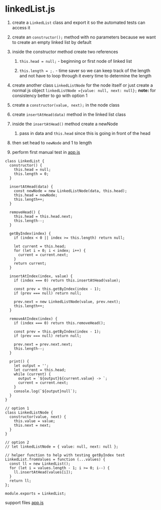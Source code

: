 # linkedList.js

1. create a `LinkedList` class and export it so the automated tests can access it
1. create an `constructor();` method with no parameters because we want to create an empty linked list by default
1. inside the constructor method create two references

   1. `this.head = null;` - beginning or first node of linked list

   1. `this.length = ;.` - time saver so we can keep track of the length and not have to loop through it every time to determine the length

1. create another class `LinkedListNode` for the node itself or just create a normal js object `linkedListNode ={value: null, next: null};` **note:** for consistency better to go with option 1
1. create a `constructor(value, next);` in the node class
1. create `insertAtHead(data)` method in the linked list class
1. inside the `insertAtHead()` method create a newNode
   1. pass in data and `this.head` since this is going in front of the head
1. then set head to `newNode` and 1 to length
1. perform first manual test in [app.js](/javascript/data_structures/linked_lists_with_TDD/notes/appjs.md)

```nodejs
class LinkedList {
  constructor() {
    this.head = null;
    this.length = 0;
  }

  insertAtHead(data) {
    const newNode = new LinkedListNode(data, this.head);
    this.head = newNode;
    this.length++;
  }

  removeHead() {
    this.head = this.head.next;
    this.length--;
  }

  getByIndex(index) {
    if (index < 0 || index >= this.length) return null;

    let current = this.head;
    for (let i = 0; i < index; i++) {
      current = current.next;
    }
    return current;
  }

  insertAtIndex(index, value) {
    if (index === 0) return this.insertAtHead(value);

    const prev = this.getByIndex(index - 1);
    if (prev === null) return null;

    prev.next = new LinkedListNode(value, prev.next);
    this.length++;
  }

  removeAtIndex(index) {
    if (index === 0) return this.removeHead();

    const prev = this.getByIndex(index - 1);
    if (prev === null) return null;

    prev.next = prev.next.next;
    this.length--;
  }

  print() {
    let output = '';
    let current = this.head;
    while (current) {
      output = `${output}${current.value} -> `;
      current = current.next;
    }
    console.log(`${output}null`);
  }
}

// option 1
class LinkedListNode {
  constructor(value, next) {
    this.value = value;
    this.next = next;
  }
}

// option 2
// let linkedListNode = { value: null, next: null };

// helper function to help with testing getByIndex test
LinkedList.fromValues = function (...values) {
  const ll = new LinkedList();
  for (let i = values.length - 1; i >= 0; i--) {
    ll.insertAtHead(values[i]);
  }
  return ll;
};

module.exports = LinkedList;

```

support files [app.js](/javascript/data_structures/linked_lists_with_TDD/notes/appjs.md)
